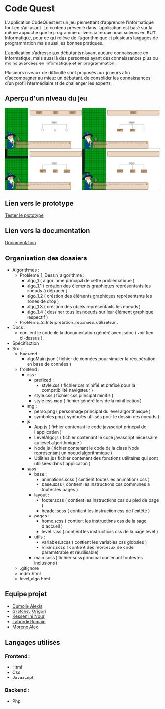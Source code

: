 # Code Quest

L’application CodeQuest est un jeu permettant d’apprendre l’informatique tout en s’amusant.
Le contenu présenté dans l’application est basé sur la même approche que le programme universitaire 
que nous suivons en BUT Informatique, pour ce qui relève de l’algorithmique et plusieurs langages 
de programmation mais aussi les bonnes pratiques. 

L’application s’adresse aux débutants n’ayant aucune connaissance en informatique, 
mais aussi à des personnes ayant des connaissances plus ou moins avancées en 
informatique et en programmation.

Plusieurs niveaux de difficulté sont proposés aux joueurs afin d’accompagner au mieux un débutant, 
de consolider les connaissances d’un profil intermédiaire et de challenger les experts.

## Aperçu d'un niveau du jeu
![](./Specification/apercu-niveau.jpeg)

## Lien vers le prototype
[Tester le prototype](http://lakartxela.iutbayonne.univ-pau.fr/~rlaborde003/SaeS301/index.html)

## Lien vers la documentation
[Documentation](https://codequestapp.github.io/main/)

## Organisation des dossiers
* Algorithmes :
  * Probleme_1_Dessin_algorithme :
    - algo_1 ( algorithme principal de cette problématique )
    - algo_1.1 ( création des éléments graphiques représentants les noeuds à déplacer )
    - algo_1.2 ( création des éléments graphiques représentants les zones de drop )
    - algo_1.3 ( création des objets représentants les noeuds )
    - algo_1.4 ( dessiner tous les noeuds sur leur élément graphique respectif )
  * Probleme_2_Interpretation_reponses_utilisateur :
* Docs : 
    - contient le code de la documentation généré avec jsdoc ( voir lien ci-dessus ).
* Spécifiaction 
* Src :
  * backend :
    - algoMain.json ( fichier de données pour simuler la récupération en base de données )
  * frontend :
    * css : 
      * prefixed : 
        - style.css ( fichier css minifié et préfixé pour la compatibilité navigateur )
      - style.css ( fichier css principal minifié )
      - style.css.map ( fichier généré lors de la minification )
    * img :
      - perso.png ( personnage principal du level algorithmique )
      - symboles.png ( symboles utilisés pour le dessin des noeuds )
    * js :
      - App.js ( fichier contenant le code javascript princpal de l'application )
      - LevelAlgo.js ( fichier contenant le code javascript nécessaire au level algorithmique )
      - Node.js ( fichier contenant le code de la class Node représentant un noeud algorithmique )
      - Utilities.js ( fichier contenant des fonctions utilitaires qui sont utilisées dans l'application ) 
    * sass :
      * base : 
        - animations.scss ( contient toutes les animations css )
        - base.scss ( contient les instructions css communes à toutes les pages )
      * layout :
        - footer.scss ( contient les instructions css du pied de page )
        - header.scss ( contient les instruction css de l'entête )
      * pages :
        - home.scss ( contient les instructions css de la page d'accueil )
        - level.scss ( contient les instructions css de la page level ) 
      * utils :
        - variables.scss ( contient les variables css globales )
        - mixins.scss ( contient des morceaux de code paramétrable et réutilisable)
      - main.scss ( fichier scss principal contenant toutes les inclusions )
  * .gitignore
  * index.html
  * level_algo.html
  
## Equipe projet
* [Dumolié Alexis](https://github.com/AlexisDumolie)
* [Gratchev Grigori](https://github.com/jrijori)
* [Kessentini Nour](https://github.com/nourkessentini)
* [Laborde Romain](https://github.com/RomLabo)
* [Moreno Alex](https://github.com/KyoooCode)

## Langages utilisés
### Frontend :
* Html
* Css
* Javascript
### Backend :
* Php


